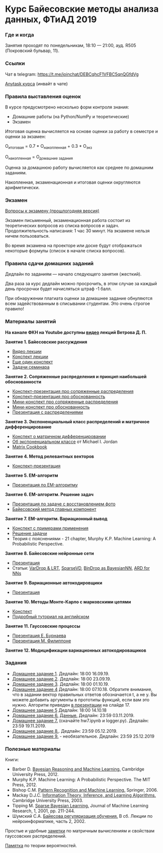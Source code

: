 # Курс Байесовские методы анализа данных, ФТиАД 2019

### Где и когда
Занятия проходят по понедельникам, 18:10 — 21:00, ауд. R505 (Покровский бульвар, 11).

### Ссылки
Чат в telegram: https://t.me/joinchat/DEBCqhcF1VFBC5qnQGfdVg

[Anytask курса](https://anytask.org/course/556) (инвайт в чате)

### Правила выставления оценок
В курсе предусмотрено несколько форм контроля знания:
* Домашние работы (на Python/NumPy и теоретические)
* Экзамен

Итоговая оценка вычисляется на основе оценки за работу в семестре и оценки за экзамен:

O<sub>итоговая</sub> = 0.7 * О<sub>накопленная</sub> + 0.3 * О<sub>экз</sub>

O<sub>накопленная</sub> = О<sub>домашние задания</sub>

Оценка за домашнюю работу вычисляется как среднее по домашним заданиям.

Накопленная, экзаменационная и итоговая оценки округляются арифметически.

### Экзамен
[Вопросы к экзамену (прошлогодняя версия)](https://github.com/ftad/BM2018/blob/master/materials/BMMO_exam.pdf)

Экзамен письменный, экзаменационная работа состоит из теоретических вопросов из списка вопросов и задач. Продолжительность написания: 1 час 30 минут. На экзамене нельзя ничем пользоваться.

Во время экзамена на проекторе или доске будут отображаться некоторые формулы (список в начале списка вопросов).

### Правила сдачи домашних заданий

Дедлайн по заданиям — начало следующего занятия (жесткий).

Два раза за курс дедлайн можно просрочить, в этом случае за каждый день просрочки будет начисляться штраф -1 балл.

При обнаружении плагиата оценки за домашнее задание обнуляются всем задействованным в списывании студентам. Это очень строгое правило!

### Материалы занятий
__На канале ФКН на Youtube доступны [видео](https://www.youtube.com/watch?v=Ejsr3S79gcQ&list=PLEqoHzpnmTfCiJpMPccTWXD9DB4ERQkyw) лекций Ветрова Д. П.__

__Занятие 1. Байесовские рассуждения__
* [Видео лекции](https://www.youtube.com/playlist?list=PLEqoHzpnmTfCiJpMPccTWXD9DB4ERQkyw)
* [Конспект лекции](https://drive.google.com/file/d/13Q58mRGh5uN8xyhMiTfoOXOYvxUKbvRY/view)
* [Еще один конспект](http://www.machinelearning.ru/wiki/images/8/8c/Lecture7_2012.pdf)
* [Задачи семинара](http://www.machinelearning.ru/wiki/images/1/18/S01_bayesian_reasoning_2016.pdf)

__Занятие 2. Сопряженные распределения и принцип наибольшей обоснованности__
* [Конспект-презентация про сопряженные распределения](http://www.machinelearning.ru/wiki/images/b/bd/BMMO11_5.pdf)
* [Конспект-презентация про обоснованность](http://www.machinelearning.ru/wiki/images/b/bd/BMMO11_5.pdf)
* [Мини-конспект про сопряженные распределения](https://drive.google.com/file/d/1g9cNLw85MchawKbSV7F0nUXyEi9m36sR/view)
* [Мини-конспект про обоснованность](https://drive.google.com/file/d/1l8fhZQ5V60wZaL9n_YlKNESW1y01PtX2/view?usp=sharing)
* [Презентация с распределениями](https://github.com/ftad/BM2018/blob/master/materials/distributions.pdf) 

__Занятие 3. Экспоненциальный класс распределений и матричное дифференцирование__
* [Конспект о матричном дифференцировании](http://www.machinelearning.ru/wiki/images/1/16/S04_matrix_calculations.pdf)
* [Об экспоненциальном классе](https://people.eecs.berkeley.edu/~jordan/courses/260-spring10/other-readings/chapter8.pdf) от Michael I. Jordan
* [Matrix Cookbook](https://www.math.uwaterloo.ca/~hwolkowi/matrixcookbook.pdf)

__Занятие 4. Метод релевантных векторов__
* [Конспект-презентация](http://www.machinelearning.ru/wiki/images/d/d0/BMMO11_7.pdf)

__Занятие 5. EM-алгоритм__
* [Презентация по EM-алгоритму](https://drive.google.com/file/d/1CFGIuArumNz-qjVdCQqlxSpRbgGG3Ij_/view?usp=sharing)

__Занятие 6. EM-алгоритм. Решение задач__
* [Презентация по задаче с восстановлением фото](https://github.com/ftad/BM2018/blob/master/homeworks/homework6_theory.pdf)
* [Байесовский метод главных компонент](http://www.machinelearning.ru/wiki/images/7/73/BMMO11_11.pdf)

__Занятие 7. EM-алгоритм. Вариационный вывод__
* [Конспект с примерами применения](http://www.machinelearning.ru/wiki/images/3/34/Variational_inference.pdf)
* [Решение задачи](https://drive.google.com/file/d/0B7TWwiIrcJstTEpMUkRSTEk0VDA/view)
* Теория с пояснениями - 21 chapter, Murphy K.P. Machine Learning: A Probabilistic Perspective.

__Занятие 8. Байесовские нейронные сети__
* [Презентация](https://github.com/ftad/BM2019/blob/master/materials/hw7/BNN.pdf)
* Статьи: [VarDrop & LRT](https://arxiv.org/pdf/1506.02557.pdf), [SparseVD](https://arxiv.org/pdf/1701.05369.pdf), [BinDrop as BayesianNN](https://arxiv.org/pdf/1512.05287.pdf), [ARD for NNs](https://arxiv.org/pdf/1811.00596.pdf)

__Занятие 9. Вариационные автокодировщики__
* [Презентация](https://drive.google.com/file/d/1NqtMy7uMti9Xrsck9WIqvv8o3PWP1jS4/view?usp=sharing)

__Занятие 10. Методы Монте-Карло с марковскими цепями__
* [Конспект](http://www.machinelearning.ru/wiki/images/6/6b/BMMO11_10.pdf)
* [Подробный туториал на английском](https://www.cs.ubc.ca/~arnaud/andrieu_defreitas_doucet_jordan_intromontecarlomachinelearning.pdf)

__Занятие 11. Гауссовские процессы__
* [Презентация Е. Бурнаева](https://drive.google.com/file/d/1yhSOkV2TNCSrjbrNMUtYerXXZY1dQpo4/view?usp=sharing)
* [Презентация М. Филиппоне](https://drive.google.com/file/d/0B2zoFVYw1rN3SDJ0OU1nNVRxVWc/view?usp=sharing)

__Занятие 12. Модицификации вариационных автокодироващиков__


### Задания
* [Домашнее задание 1](https://github.com/ftad/BM2018/blob/master/homeworks/homework1.pdf). Дедлайн: 18:00 16.09.19.
* [Домашнее задание 2](https://github.com/ftad/BM2019/blob/master/materials/homework2%202019.pdf). Дедлайн: 18:00 23.09.19.
* [Домашнее задание 3](https://github.com/ftad/BM2019/blob/master/materials/homework3%202019.pdf). Дедлайн: 18:00 01.10.19.
* [Домашнее задание 4](https://github.com/ftad/BM2018/blob/master/homeworks/homework4.ipynb) Дедлайн: 18:00 07.10.18. Обратите внимание, что в задании вектор правильных ответов обозначается t, а не y. Вы можете добавить аргументы в прототипы функций, если вам это нужно. Алгоритм приведен [в презентации](http://www.machinelearning.ru/wiki/images/d/d0/BMMO11_7.pdf) на слайде 17.
* [Домашнее задание 5](https://github.com/ftad/BM2018/blob/master/homeworks/homework5.pdf) Дедлайн: 18:00 14.10.18
* [Домашнее задание 6.](https://github.com/ftad/BM2019/blob/master/materials/homework6.ipynb) [Данные.](https://github.com/ftad/BM2019/blob/master/materials/data_hw6.zip) Дедлайн: 23:59 03.11.2019.
* [Домашнее задание 7.](https://github.com/ftad/BM2019/tree/master/materials/hw7) (скачайте hw7.ipynb и logger.py). Дедлайн: 23:59 19.11.2019.
* [Домашнее задание 8.](https://github.com/ftad/BM2019/blob/master/materials/homework_MCMC.pdf). Дедлайн: 23:59 05.12.2019.
* [Домашнее задание 9.](https://github.com/ftad/BM2019/blob/master/materials/homework10_opt.ipynb) - необязательное. Дедлайн: 23:59 25.12.2019 


### Полезные материалы
Книги:
* Barber D. [Bayesian Reasoning and Machine Learning.](http://www0.cs.ucl.ac.uk/staff/d.barber/brml/) Cambridge University Press, 2012.
* Murphy K.P. Machine Learning: A Probabilistic Perspective. The MIT Press, 2012.
* Bishop C.M. [Pattern Recognition and Machine Learning.](http://research.microsoft.com/en-us/um/people/cmbishop/prml/) Springer, 2006. 
* Mackay D.J.C. [Information Theory, Inference, and Learning Algorithms.](http://www.inference.phy.cam.ac.uk/mackay/itila/book.html) Cambridge University Press, 2003. 
* Tipping M. [Sparse Bayesian Learning.](http://www.jmlr.org/papers/volume1/tipping01a/tipping01a.pdf) Journal of Machine Learning Research, 1, 2001, pp. 211-244. 
* Шумский С.А. [Байесова регуляризация обучения.](http://www.niisi.ru/iont/ni/Library/School-2002/Shumsky-2002.pdf) В сб. Лекции по нейроинформатике, часть 2, 2002.

Простые и удобные [заметки](http://cs.nyu.edu/~roweis/notes.html) по матричным вычислениям и свойствам гауссовских распределений.

[Памятка](http://statistics.zone/) по теории вероятностей.
